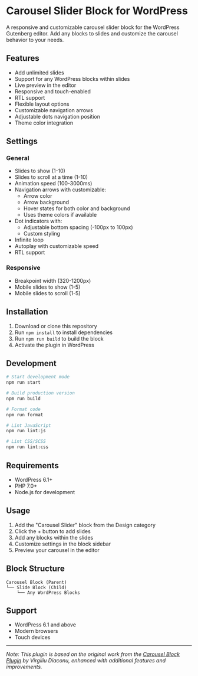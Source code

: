 # Carousel Slider Block for WordPress

A responsive and customizable carousel slider block for the WordPress Gutenberg editor. Add any blocks to slides and customize the carousel behavior to your needs.

## Features

- Add unlimited slides
- Support for any WordPress blocks within slides
- Live preview in the editor
- Responsive and touch-enabled
- RTL support
- Flexible layout options
- Customizable navigation arrows
- Adjustable dots navigation position
- Theme color integration

## Settings

### General
- Slides to show (1-10)
- Slides to scroll at a time (1-10)
- Animation speed (100-3000ms)
- Navigation arrows with customizable:
  - Arrow color
  - Arrow background
  - Hover states for both color and background
  - Uses theme colors if available
- Dot indicators with:
  - Adjustable bottom spacing (-100px to 100px)
  - Custom styling
- Infinite loop
- Autoplay with customizable speed
- RTL support

### Responsive
- Breakpoint width (320-1200px)
- Mobile slides to show (1-5)
- Mobile slides to scroll (1-5)

## Installation

1. Download or clone this repository
2. Run `npm install` to install dependencies
3. Run `npm run build` to build the block
4. Activate the plugin in WordPress

## Development

```bash
# Start development mode
npm run start

# Build production version
npm run build

# Format code
npm run format

# Lint JavaScript
npm run lint:js

# Lint CSS/SCSS
npm run lint:css
```

## Requirements

- WordPress 6.1+
- PHP 7.0+
- Node.js for development

## Usage

1. Add the "Carousel Slider" block from the Design category
2. Click the + button to add slides
3. Add any blocks within the slides
4. Customize settings in the block sidebar
5. Preview your carousel in the editor

## Block Structure

```
Carousel Block (Parent)
└── Slide Block (Child)
    └── Any WordPress Blocks
```

## Support

- WordPress 6.1 and above
- Modern browsers
- Touch devices

---

*Note: This plugin is based on the original work from the [Carousel Block Plugin](https://wordpress.org/plugins/carousel-block/) by Virgiliu Diaconu, enhanced with additional features and improvements.*

